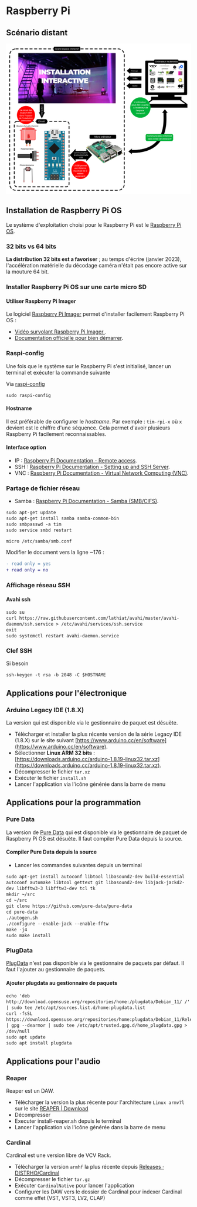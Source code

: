 # Raspberry Pi 

## Scénario distant

![Utilisation d'un Raspberry Pi pour le relais de messages OSC locaux à distance](./scenario_distant.svg)

## Installation de Raspberry Pi OS

Le système d'exploitation choisi pour le Raspberry Pi est le [Raspberry Pi OS](https://fr.wikipedia.org/wiki/Raspberry_Pi_OS).

### 32 bits vs 64 bits

 **La distribution 32 bits est a favoriser** ; au temps d'écrire (janvier 2023), l'accélération matérielle du décodage caméra n'était pas encore active sur la mouture 64 bit.


### Installer Raspberry Pi OS sur une carte micro SD

#### Utiliser Raspberry Pi Imager

Le logiciel [Raspberry Pi Imager](https://www.raspberrypi.com/software/) permet d'installer facilement Raspberry Pi OS :
* [Vidéo survolant Raspberry Pi Imager ](https://www.youtube.com/watch?v=ntaXWS8Lk34).
* [Documentation officielle pour bien démarrer](https://www.raspberrypi.com/documentation/computers/getting-started.html).


### Raspi-config 

Une fois que le système sur le Raspberry Pi s'est initialisé, lancer un terminal et exécuter la commande suivante

Via [raspi-config](https://www.raspberrypi.com/documentation/computers/configuration.html#the-raspi-config-tool)

```
sudo raspi-config
```

#### Hostname

Il est préférable de configurer le *hostname*. Par exemple :  `tim-rpi-x` où `x` devient est le chiffre d'une séquence. Cela permet d'avoir plusieurs Raspberry Pi facilement reconnaissables.

#### Interface option

* IP : [Raspberry Pi Documentation - Remote access](https://www.raspberrypi.com/documentation/computers/remote-access.html#introduction-to-remote-access).
* SSH : [Raspberry Pi Documentation - Setting up and SSH Server](https://www.raspberrypi.com/documentation/computers/remote-access.html#setting-up-an-ssh-server).
* VNC : [Raspberry Pi Documentation - Virtual Network Computing (VNC)](https://www.raspberrypi.com/documentation/computers/remote-access.html#virtual-network-computing-vnc).

### Partage de fichier réseau

* Samba : [Raspberry Pi Documentation - Samba (SMB/CIFS)](https://www.raspberrypi.com/documentation/computers/remote-access.html#samba-smbcifs).


```
sudo apt-get update 
sudo apt-get install samba samba-common-bin
sudo smbpasswd -a tim
sudo service smbd restart
```
```
micro /etc/samba/smb.conf 
```

Modifier le document vers la ligne ~176 :

```diff
- read only = yes
+ read only = no
```

### Affichage réseau SSH

#### Avahi ssh

```
sudo su
curl https://raw.githubusercontent.com/lathiat/avahi/master/avahi-daemon/ssh.service > /etc/avahi/services/ssh.service
exit
sudo systemctl restart avahi-daemon.service 
```

### Clef SSH

Si besoin 

```
ssh-keygen -t rsa -b 2048 -C $HOSTNAME
```

## Applications pour l'électronique

### Arduino Legacy IDE (1.8.X)

La version qui est disponible via le gestionnaire de paquet est désuète. 

* Télécharger et installer la plus récente version de la série Legacy IDE (1.8.X) sur le site suivant [https://www.arduino.cc/en/software](https://www.arduino.cc/en/software).
* Sélectionner **Linux ARM 32 bits** : [https://downloads.arduino.cc/arduino-1.8.19-linux32.tar.xz](https://downloads.arduino.cc/arduino-1.8.19-linux32.tar.xz).
* Décompresser le fichier `tar.xz`
* Exécuter le fichier `install.sh`
* Lancer l'application via l'icône générée dans la barre de menu


## Applications pour la programmation

### Pure Data

La version de [Pure Data](http://msp.ucsd.edu/software.html) qui est disponible via le gestionnaire de paquet de Raspberry Pi OS est désuète. Il faut compiler Pure Data depuis la source.

#### Compiler Pure Data depuis la source

* Lancer les commandes suivantes depuis un terminal 
```
sudo apt-get install autoconf libtool libasound2-dev build-essential autoconf automake libtool gettext git libasound2-dev libjack-jackd2-dev libfftw3-3 libfftw3-dev tcl tk 
mkdir ~/src
cd ~/src
git clone https://github.com/pure-data/pure-data
cd pure-data
./autogen.sh
./configure --enable-jack --enable-fftw
make -j4
sudo make install
```

### PlugData

[PlugData](https://plugdata.org/) n'est pas disponible via le gestionnaire de paquets par défaut. Il faut l'ajouter au gestionnaire de paquets.

#### Ajouter plugdata au gestionnaire de paquets
```
echo 'deb http://download.opensuse.org/repositories/home:/plugdata/Debian_11/ /' | sudo tee /etc/apt/sources.list.d/home:plugdata.list
curl -fsSL https://download.opensuse.org/repositories/home:plugdata/Debian_11/Release.key | gpg --dearmor | sudo tee /etc/apt/trusted.gpg.d/home_plugdata.gpg > /dev/null
sudo apt update
sudo apt install plugdata
```

## Applications pour l'audio

### Reaper

Reaper est un DAW.

* Télécharger la version la plus récente pour l'architecture `Linux armv7l` sur le site [REAPER | Download](https://www.reaper.fm/download.php)
* Décompresser 
* Executer install-reaper.sh depuis le terminal
* Lancer l'application via l'icône générée dans la barre de menu

### Cardinal

Cardinal est une version libre de VCV Rack.

* Télécharger la version `armhf` la plus récente depuis [Releases · DISTRHO/Cardinal](https://github.com/DISTRHO/Cardinal/releases)
* Décompresser le fichier `tar.gz`
* Exécuter `CardinalNative` pour lancer l'application
* Configurer les DAW vers le dossier de Cardinal pour indexer Cardinal comme effet (VST, VST3, LV2, CLAP)



